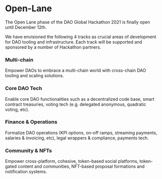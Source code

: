 # Open-Lane
The Open Lane phase of the DAO Global Hackathon 2021 is finally open until December 12th.

We have envisioned the following 4 tracks as crucial areas of development for DAO tooling and infrastructure. Each track will be supported and sponsored by a number of Hackathon partners.

### Multi-chain
Empower DAOs to embrace a multi-chain world with cross-chain DAO tooling and scaling solutions.

### Core DAO Tech
Enable core DAO functionalities such as a decentralized code base, smart contract treasuries, voting tech (e.g. delegated anonymous, quadratic voting, etc).

### Finance & Operations
Formalize DAO operations (KPI options, on-off ramps, streaming payments, salaries & invoicing, etc), legal wrappers & compliance, payments tech.

### Community & NFTs
Empower cross-platform, cohesive, token-based social platforms, token-gated content and communities, NFT-based proposal formations and notification systems.


